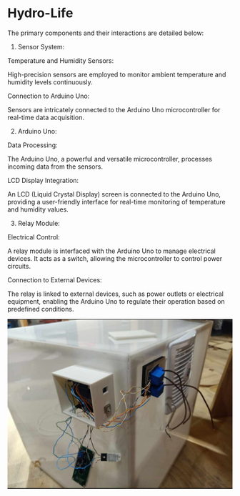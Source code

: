 # Hydro-Life

The primary components and their interactions are detailed below:

1. Sensor System:

Temperature and Humidity Sensors:

High-precision sensors are employed to monitor ambient temperature and humidity levels continuously.

Connection to Arduino Uno:

Sensors are intricately connected to the Arduino Uno microcontroller for real-time data acquisition.

2. Arduino Uno:

Data Processing:

The Arduino Uno, a powerful and versatile microcontroller, processes incoming data from the sensors.

LCD Display Integration:

An LCD (Liquid Crystal Display) screen is connected to the Arduino Uno, providing a user-friendly interface for real-time monitoring of temperature and humidity values.

3. Relay Module:

Electrical Control:

A relay module is interfaced with the Arduino Uno to manage electrical devices. It acts as a switch, allowing the microcontroller to control power circuits.

Connection to External Devices:

The relay is linked to external devices, such as power outlets or electrical equipment, enabling the Arduino Uno to regulate their operation based on predefined conditions.



![demo](./demo.jpg)
